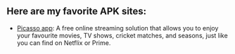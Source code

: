 <div style="text-align: left;">
            <style>
                *{text-align: left;}
            </style>
            <h2>Here are my favorite APK sites:</h2>
            <ul>
                <li><a href="https://picassoappz.com/">Picasso app</a>: A free online streaming solution that allows you to
                    enjoy your favourite movies, TV shows, cricket matches, and seasons, just like you can find on Netflix or
                    Prime.</li>
            </ul>
        </div>
